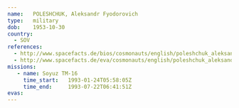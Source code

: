 ```yaml
---
name:	POLESHCHUK, Aleksandr Fyodorovich 
type:	military
dob:	1953-10-30
country:
  - SOV
references:
  - http://www.spacefacts.de/bios/cosmonauts/english/poleshchuk_aleksandr.htm
  - http://www.spacefacts.de/eva/cosmonauts/english/poleshchuk_aleksandr.htm
missions:
   - name: Soyuz TM-16
     time_start:   1993-01-24T05:58:05Z
     time_end:     1993-07-22T06:41:51Z
evas:
---
```

